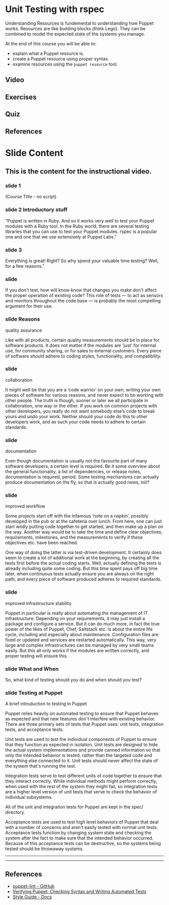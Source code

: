 # Unit Testing with rspec

Understanding Resources is fundemental to understanding how Puppet works. Resources are like building blocks (think Lego). They can be combined to model the expected state of the systems you manage.  

At the end of this course you will be able to:

* explain what a Puppet resource is.
* create a Puppet resource using proper syntax.
* examine resources using the `puppet resource` tool.

## Video

## Exercises

## Quiz

## References

# Slide Content
## This is the content for the instructional video.

### slide 1
(Course Title - no script) 

### slide 2 Introductory stuff
"Puppet is written in Ruby. And so it works very well to test your Puppet modules with a Ruby tool. In the Ruby world, there are several testing libraries that you can use to test your Puppet modules. rspec is a popular one and one that we use extensively at Puppet Labs."  


### slide 3
Everything is great! Right? So why spend your valuable time testing? Well, for a few reasons."

### slide 
If you don't test, how will know know that changes you make don't affect the proper operation of existing code? This role of tests — to act as sensors and monitors throughout the code base — is probably the most compelling argument for their use.


### slide Reasons
quality assurance

Like with all products, certain quality measurements should be in place for software products.  It does not matter if the modules are 'just' for internal use, for community sharing,  or for sales to external customers.  Every piece of software should adhere to coding styles, functionality, and compatibility.

### slide 
collaboration

It might well be that you are a ‘code warrior’ on your own, writing your own pieces of software for various reasons, and never expect to be working with other people. The truth is though, sooner or later we all participate in collaboration, one way or the other.  If you work on common projects with other developers,  you really do not want somebody else’s code to break yours and undo your work. Neither should your code do this to other developers work, and as such your code needs to adhere to certain standards.


### slide 

documentation

Even though documentation is usually not the favourite part of many software developers, a certain level is required.  Be it some overview about the general functionality, a list of dependencies,  or release notes, documentation is required, period.  Some testing mechanisms can actually produce documentation on the fly, so that is actually good news, init?


### slide 

improved workflow

Some projects start off with the infamous ‘note on a napkin’, possibly developed in the pub or at the cafeteria over lunch.  From here, one can just start wildly putting code together to get started, and then make up a plan on the way. Another way would be to take the time and define clear objectives, requirements, milestones,  and the measurements to verify if these objectives etc. have been reached.
 
One way of  doing the latter is via test-driven development.  It certainly does seem to create a lot of additional work at the beginning, by creating all the tests first before the actual coding starts. Well, actually defining the tests is already including quite some   coding. But this time spent pays off big time later, when continuous tests actually ensure you are always on the right path, and every piece of software produced adheres to required standards.


### slide 

improved infrastructure stability

Puppet in particular is really about automating the management of  IT infrastructure. Depending on your requirements, it may just install a package and configure a service. But it can do much more, in fact the true power of the likes of Puppet, Chef, Saltstack etc. is about the entire life cycle, including and especially about maintenance. Configuration files are fixed or updated and services are restarted automatically.  This way, very large and complex infrastructures can be managed by very small teams easily.  But this all only works if the modules are written correctly, and proper testing will ensure this.


### slide What and When
So, what kind of testing should you do and when should you test?


### slide Testing at Puppet
A brief introduction to testing in Puppet

Puppet relies heavily on automated testing to ensure that Puppet behaves as expected and that new features don't interfere with existing behavior. There are three primary sets of tests that Puppet uses: unit tests, integration tests, and acceptance tests.

Unit tests are used to test the individual components of Puppet to ensure that they function as expected in isolation. Unit tests are designed to hide the actual system implementations and provide canned information so that only the intended behavior is tested, rather than the targeted code and everything else connected to it. Unit tests should never affect the state of the system that's running the test.

Integration tests serve to test different units of code together to ensure that they interact correctly. While individual methods might perform correctly, when used with the rest of the system they might fail, so integration tests are a higher level version of unit tests that serve to check the behavior of individual subsystems.

All of the unit and integration tests for Puppet are kept in the spec/ directory.

Acceptance tests are used to test high level behaviors of Puppet that deal with a number of concerns and aren't easily tested with normal unit tests. Acceptance tests function by changing system state and checking the system after the fact to make sure that the intended behavior occurred. Because of this acceptance tests can be destructive, so the systems being tested should be throwaway systems.




------
------

## References
* [puppet-lint - GitHub](https://github.com/rodjek/puppet-lint)
* [Verifying Puppet: Checking Syntax and Writing Automated Tests](http://puppetlabs.com/blog/verifying-puppet-checking-syntax-and-writing-automated-tests)
* [Style Guide - Docs](http://docs.puppetlabs.com/guides/style_guide.html)
